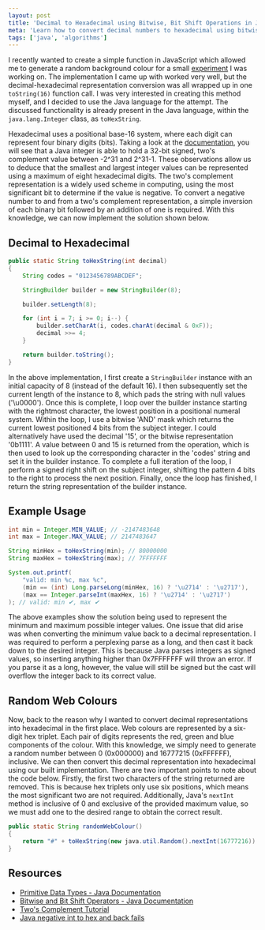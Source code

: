 ```yaml
---
layout: post
title: 'Decimal to Hexadecimal using Bitwise, Bit Shift Operations in Java'
meta: 'Learn how to convert decimal numbers to hexadecimal using bitwise and bit shift operations in Java. Discover a custom method for random web colour generation and detailed insights into low-level data conversion techniques.'
tags: ['java', 'algorithms']
---
```


I recently wanted to create a simple function in JavaScript which allowed me to generate a random background colour for a small [experiment](http://workshop.eddmann.com/copacabana/) I was working on.
The implementation I came up with worked very well, but the decimal-hexadecimal representation conversion was all wrapped up in one `toString(16)` function call.
I was very interested in creating this method myself, and I decided to use the Java language for the attempt.
The discussed functionality is already present in the Java language, within the `java.lang.Integer` class, as `toHexString`.

<!--more-->

Hexadecimal uses a positional base-16 system, where each digit can represent four binary digits (bits).
Taking a look at the [documentation](http://docs.oracle.com/javase/tutorial/java/nutsandbolts/datatypes.html), you will see that a Java integer is able to hold a 32-bit signed, two's complement value between -2^31 and 2^31-1.
These observations allow us to deduce that the smallest and largest integer values can be represented using a maximum of eight hexadecimal digits.
The two's complement representation is a widely used scheme in computing, using the most significant bit to determine if the value is negative.
To convert a negative number to and from a two's complement representation, a simple inversion of each binary bit followed by an addition of one is required.
With this knowledge, we can now implement the solution shown below.

## Decimal to Hexadecimal

```java
public static String toHexString(int decimal)
{
    String codes = "0123456789ABCDEF";

    StringBuilder builder = new StringBuilder(8);

    builder.setLength(8);

    for (int i = 7; i >= 0; i--) {
        builder.setCharAt(i, codes.charAt(decimal & 0xF));
        decimal >>= 4;
    }

    return builder.toString();
}
```

In the above implementation, I first create a `StringBuilder` instance with an initial capacity of 8 (instead of the default 16).
I then subsequently set the current length of the instance to 8, which pads the string with null values ('\u0000').
Once this is complete, I loop over the builder instance starting with the rightmost character, the lowest position in a positional numeral system.
Within the loop, I use a bitwise 'AND' mask which returns the current lowest positioned 4 bits from the subject integer.
I could alternatively have used the decimal '15', or the bitwise representation '0b1111'.
A value between 0 and 15 is returned from the operation, which is then used to look up the corresponding character in the 'codes' string and set it in the builder instance.
To complete a full iteration of the loop, I perform a signed right shift on the subject integer, shifting the pattern 4 bits to the right to process the next position.
Finally, once the loop has finished, I return the string representation of the builder instance.

## Example Usage

```java
int min = Integer.MIN_VALUE; // -2147483648
int max = Integer.MAX_VALUE; // 2147483647

String minHex = toHexString(min); // 80000000
String maxHex = toHexString(max); // 7FFFFFFF

System.out.printf(
    "valid: min %c, max %c",
    (min == (int) Long.parseLong(minHex, 16) ? '\u2714' : '\u2717'),
    (max == Integer.parseInt(maxHex, 16) ? '\u2714' : '\u2717')
); // valid: min ✔, max ✔
```

The above examples show the solution being used to represent the minimum and maximum possible integer values.
One issue that did arise was when converting the minimum value back to a decimal representation.
I was required to perform a perplexing parse as a long, and then cast it back down to the desired integer.
This is because Java parses integers as signed values, so inserting anything higher than 0x7FFFFFFF will throw an error.
If you parse it as a long, however, the value will still be signed but the cast will overflow the integer back to its correct value.

## Random Web Colours

Now, back to the reason why I wanted to convert decimal representations into hexadecimal in the first place.
Web colours are represented by a six-digit hex triplet.
Each pair of digits represents the red, green and blue components of the colour.
With this knowledge, we simply need to generate a random number between 0 (0x000000) and 16777215 (0xFFFFFF), inclusive.
We can then convert this decimal representation into hexadecimal using our built implementation.
There are two important points to note about the code below.
Firstly, the first two characters of the string returned are removed.
This is because hex triplets only use six positions, which means the most significant two are not required.
Additionally, Java's `nextInt` method is inclusive of 0 and exclusive of the provided maximum value, so we must add one to the desired range to obtain the correct result.

```java
public static String randomWebColour()
{
    return "#" + toHexString(new java.util.Random().nextInt(16777216)).substring(2);
}
```

## Resources

- [Primitive Data Types - Java Documentation](http://docs.oracle.com/javase/tutorial/java/nutsandbolts/datatypes.html)
- [Bitwise and Bit Shift Operators - Java Documentation](http://docs.oracle.com/javase/tutorial/java/nutsandbolts/op3.html)
- [Two's Complement Tutorial](http://www.cs.cornell.edu/~tomf/notes/cps104/twoscomp.html)
- [Java negative int to hex and back fails](http://stackoverflow.com/questions/845230/java-negative-int-to-hex-and-back-fails)
